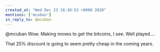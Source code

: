 ```yaml
---
created_at: "Wed Dec 23 18:38:53 +0000 2020"
mentions: ['mcuban']
in_reply_to: @mcuban
---
```


@mcuban Wow. Making moves to get the bitcoins, I see. Well played....

That 25% discount is going to seem pretty cheap in the coming years.